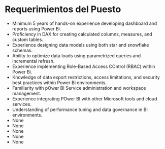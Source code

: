# Requerimientos del Puesto

- Minimum 5 years of hands-on experience developing dashboard and reports using Power Bi.
- Proficiency in DAX for creating calculated columns, measures, and custom tables.
- Experience designing data models using both star and snowflake schemas.
- Ability to optimize data loads using parametrized queries and incremental refresh.
- Experience implementing Role-Based Access COntrol (RBAC) within Power Bi.
- Knowledge of data export restrictions, access limitations, and security best practices within Power Bi environments.
- Familiarity with pOwer BI Service administration and workspace management.
- Experience integrating POwer BI with other Microsoft tools and cloud services.
- Understanding of performance tuning and data governance in BI environments.
- None
- None
- None
- None
- None
